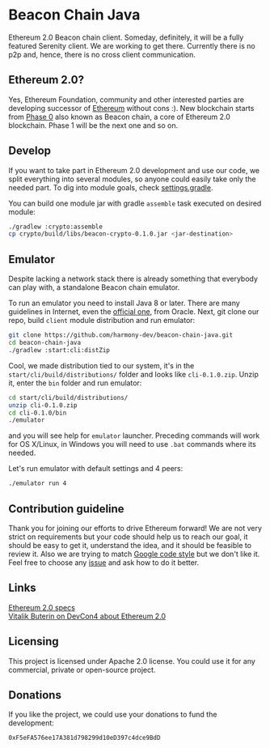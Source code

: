 # Beacon Chain Java
Ethereum 2.0 Beacon chain client. Someday, definitely, it will be a fully featured Serenity client. We are working to get there. Currently there is no p2p and, hence, there is no cross client communication.
 
## Ethereum 2.0?
Yes, Ethereum Foundation, community and other interested parties are developing successor of [Ethereum](https://ethereum.org/) without cons :).
New blockchain starts from [Phase 0](https://github.com/ethereum/eth2.0-specs/blob/master/specs/core/0_beacon-chain.md) also known as Beacon chain, a core of Ethereum 2.0 blockchain. Phase 1 will be the next one and so on.

## Develop
If you want to take part in Ethereum 2.0 development and use our code, we split everything into several modules, so anyone could easily take only the needed part. To dig into module goals, check [settings.gradle](settings.gradle). 

You can build one module jar with gradle `assemble` task executed on desired module:
```bash
./gradlew :crypto:assemble
cp crypto/build/libs/beacon-crypto-0.1.0.jar <jar-destination>
``` 

## Emulator
Despite lacking a network stack there is already something that everybody can play with, a standalone Beacon chain emulator.

To run an emulator you need to install Java 8 or later. There are many guidelines in Internet, even the [official one](https://java.com/en/download/help/download_options.xml), from Oracle. Next, git clone our repo, build `client` module distribution and run emulator:
```bash
git clone https://github.com/harmony-dev/beacon-chain-java.git
cd beacon-chain-java
./gradlew :start:cli:distZip
``` 
Cool, we made distribution tied to our system, it's in the `start/cli/build/distributions/` folder and looks like `cli-0.1.0.zip`. Unzip it, enter the `bin` folder and run emulator:
```bash
cd start/cli/build/distributions/
unzip cli-0.1.0.zip
cd cli-0.1.0/bin
./emulator
``` 
and you will see help for `emulator` launcher. Preceding commands will work for OS X/Linux, in Windows you will need to  use `.bat` commands where its needed.

Let's run emulator with default settings and 4 peers:
```bash
./emulator run 4
```

## Contribution guideline
Thank you for joining our efforts to drive Ethereum forward! 
We are not very strict on requirements but your code should help us to reach our goal, it should be easy to get it, understand the idea, and it should be feasible to review it. Also we are trying to match [Google code style](https://google.github.io/styleguide/javaguide.html) but we don't like it. Feel free to choose any [issue](https://github.com/harmony-dev/beacon-chain-java/issues) and ask how to do it better.  

## Links
[Ethereum 2.0 specs](https://github.com/ethereum/eth2.0-specs)  
[Vitalik Buterin on DevCon4 about Ethereum 2.0](https://slideslive.com/38911602/latest-of-ethereum)
 

## Licensing
This project is licensed under Apache 2.0 license. You could use it for any commercial, private or open-source project.

## Donations
If you like the project, we could use your donations to fund the development:

`0xF5eFA576ee17A381d798299d10eD397c4dce9BdD`
